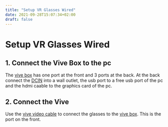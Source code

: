 ```yaml
---
title: "Setup VR Glasses Wired"
date: 2021-09-28T15:07:34+02:00
draft: false
---
```


# Setup VR Glasses Wired

## 1. Connect the Vive Box to the pc

The [vive box](docs/items/vive-box) has one port at the front and 3 ports at the back. At the back connect the 
[DCIN](/docs/items/dcin) into a wall outlet, the usb port to a free usb port of the pc and the hdmi caable to the 
graphics card of the pc.

## 2. Connect the Vive

Use the [vive video cable](docs/items/vive-video-cable) to connect the glasses to the [vive box](docs/items/vive-box). 
This is the port on the front.

